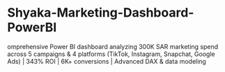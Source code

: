 # Shyaka-Marketing-Dashboard-PowerBI
omprehensive Power BI dashboard analyzing 300K SAR marketing spend across 5 campaigns &amp; 4 platforms (TikTok, Instagram, Snapchat, Google Ads) | 343% ROI | 6K+ conversions | Advanced DAX &amp; data modeling
